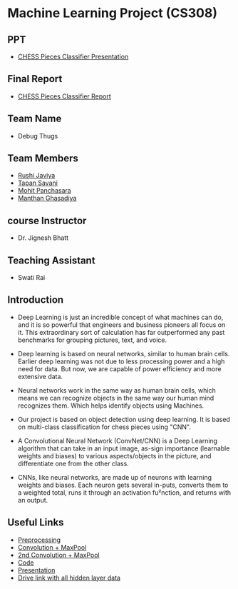 # Machine Learning Project (CS308)

## PPT
* [CHESS Pieces Classifier Presentation](https://docs.google.com/presentation/d/11vUTgo507-mqVcihYos_RzoPPCW7z13aDzes7mCGGDM/edit?usp=sharing)

## Final Report
* [CHESS Pieces Classifier Report](ML_Report.pdf)

## Team Name 
* Debug Thugs

## Team Members 
* [Rushi Javiya ](https://github.com/Rushijaviya) 
* [Tapan Savani](https://github.com/Stapan17)
* [Mohit Panchasara](https://github.com/MohitPanchasara)
* [Manthan Ghasadiya](https://github.com/manthanghasadiya)

## course Instructor
* Dr. Jignesh Bhatt

## Teaching Assistant
* Swati Rai

## Introduction
* Deep Learning is just an incredible concept of what machines can do, and it is so powerful that engineers and business pioneers all focus on it. This extraordinary sort of calculation has far outperformed any past benchmarks for grouping pictures, text, and voice. 

* Deep learning is based on neural networks, similar to human brain cells. Earlier deep learning was not due to less processing power and a high need for data. But now, we are capable of power efficiency and more extensive data. 

* Neural networks work in the same way as human brain cells, which means we can recognize objects in the same way our human mind recognizes them. Which helps identify objects using Machines. 

* Our project is based on object detection using deep learning. It is based on multi-class classification for chess pieces using "CNN". 

* A Convolutional Neural Network (ConvNet/CNN) is a Deep Learning algorithm that can take in an input image, as-sign importance (learnable weights and biases) to various aspects/objects in the picture, and differentiate one from the other class. 

* CNNs, like neural networks, are made up of neurons with learning weights and biases. Each neuron gets several in-puts, converts them to a weighted total, runs it through an activation fu²nction, and returns with an output.

## Useful Links
* [Preprocessing](https://drive.google.com/drive/folders/1OcQ3y-OrMtVVFPQcdg5Njf3gqNIu8Knk?usp=sharing) 
* [Convolution + MaxPool](https://drive.google.com/drive/folders/1yvG2vfM65AX_yUMCByaZrUV0I7BcLqpb?usp=sharing)
* [2nd Convolution + MaxPool](https://drive.google.com/drive/folders/1pxfK8rMJBQcW0EJXN6EsBGEkkFR33mWc?usp=sharing)
* [Code](https://colab.research.google.com/drive/1hWM2yt7vrs8GPys6nOK3yEvO_L_Y0-6M?usp=sharing)
* [Presentation](https://docs.google.com/presentation/d/11vUTgo507-mqVcihYos_RzoPPCW7z13aDzes7mCGGDM/edit?usp=sharing)
* [Drive link with all hidden layer data](https://drive.google.com/drive/folders/1KSIRbqiCG_XfcWFGi-JOX7wIBPzkFWHI?usp=sharing) 